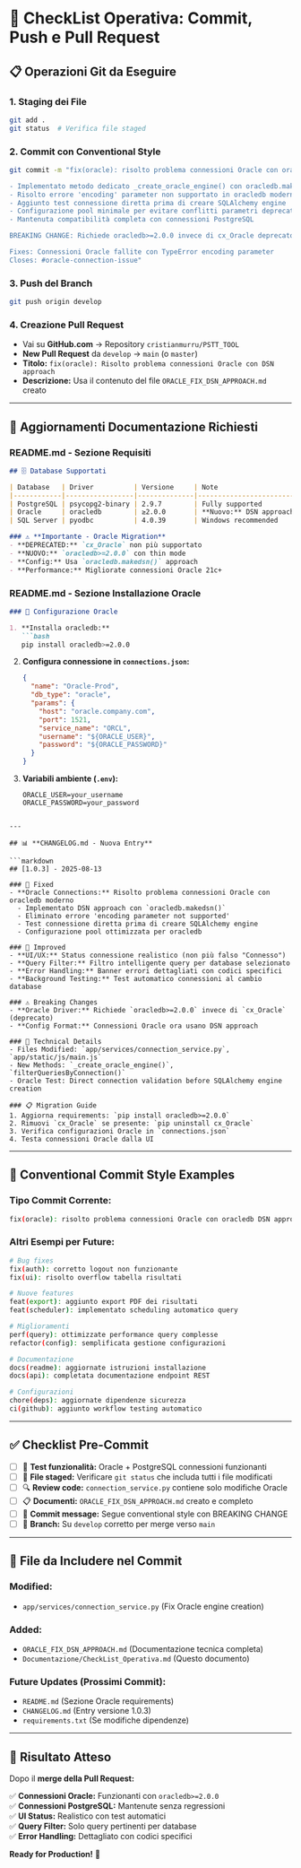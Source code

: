 # 🚀 CheckList Operativa: Commit, Push e Pull Request

## 📋 **Operazioni Git da Eseguire**

### **1. Staging dei File**
```bash
git add .
git status  # Verifica file staged
```

### **2. Commit con Conventional Style**
```bash
git commit -m "fix(oracle): risolto problema connessioni Oracle con oracledb DSN approach

- Implementato metodo dedicato _create_oracle_engine() con oracledb.makedsn()
- Risolto errore 'encoding' parameter non supportato in oracledb moderno  
- Aggiunto test connessione diretta prima di creare SQLAlchemy engine
- Configurazione pool minimale per evitare conflitti parametri deprecati
- Mantenuta compatibilità completa con connessioni PostgreSQL

BREAKING CHANGE: Richiede oracledb>=2.0.0 invece di cx_Oracle deprecato

Fixes: Connessioni Oracle fallite con TypeError encoding parameter
Closes: #oracle-connection-issue"
```

### **3. Push del Branch**
```bash
git push origin develop
```

### **4. Creazione Pull Request**
- Vai su **GitHub.com** → Repository `cristianmurru/PSTT_TOOL`
- **New Pull Request** da `develop` → `main` (o `master`)
- **Titolo:** `fix(oracle): Risolto problema connessioni Oracle con DSN approach`
- **Descrizione:** Usa il contenuto del file `ORACLE_FIX_DSN_APPROACH.md` creato

---

## 📝 **Aggiornamenti Documentazione Richiesti**

### **README.md - Sezione Requisiti**
```markdown
## 🗄️ Database Supportati

| Database   | Driver          | Versione     | Note                    |
|------------|-----------------|--------------|-------------------------|
| PostgreSQL | psycopg2-binary | 2.9.7        | Fully supported         |
| Oracle     | oracledb        | ≥2.0.0       | **Nuovo:** DSN approach |
| SQL Server | pyodbc          | 4.0.39       | Windows recommended     |

### ⚠️ **Importante - Oracle Migration**
- **DEPRECATED:** `cx_Oracle` non più supportato
- **NUOVO:** `oracledb>=2.0.0` con thin mode  
- **Config:** Usa `oracledb.makedsn()` approach
- **Performance:** Migliorate connessioni Oracle 21c+
```

### **README.md - Sezione Installazione Oracle**
```markdown
### 🔧 Configurazione Oracle

1. **Installa oracledb:**
   ```bash
   pip install oracledb>=2.0.0
   ```

2. **Configura connessione in `connections.json`:**
   ```json
   {
     "name": "Oracle-Prod",
     "db_type": "oracle", 
     "params": {
       "host": "oracle.company.com",
       "port": 1521,
       "service_name": "ORCL",
       "username": "${ORACLE_USER}",
       "password": "${ORACLE_PASSWORD}"
     }
   }
   ```

3. **Variabili ambiente (`.env`):**
   ```env
   ORACLE_USER=your_username
   ORACLE_PASSWORD=your_password
   ```
```

---

## 📊 **CHANGELOG.md - Nuova Entry**

```markdown
## [1.0.3] - 2025-08-13

### 🔧 Fixed
- **Oracle Connections:** Risolto problema connessioni Oracle con oracledb moderno
  - Implementato DSN approach con `oracledb.makedsn()`
  - Eliminato errore 'encoding parameter not supported'
  - Test connessione diretta prima di creare SQLAlchemy engine
  - Configurazione pool ottimizzata per oracledb

### 🎯 Improved  
- **UI/UX:** Status connessione realistico (non più falso "Connesso")
- **Query Filter:** Filtro intelligente query per database selezionato
- **Error Handling:** Banner errori dettagliati con codici specifici
- **Background Testing:** Test automatico connessioni al cambio database

### ⚠️ Breaking Changes
- **Oracle Driver:** Richiede `oracledb>=2.0.0` invece di `cx_Oracle` (deprecato)
- **Config Format:** Connessioni Oracle ora usano DSN approach

### 🧪 Technical Details
- Files Modified: `app/services/connection_service.py`, `app/static/js/main.js`
- New Methods: `_create_oracle_engine()`, `filterQueriesByConnection()`
- Oracle Test: Direct connection validation before SQLAlchemy engine creation

### 📋 Migration Guide
1. Aggiorna requirements: `pip install oracledb>=2.0.0`
2. Rimuovi `cx_Oracle` se presente: `pip uninstall cx_Oracle`
3. Verifica configurazioni Oracle in `connections.json`
4. Testa connessioni Oracle dalla UI
```

---

## 🎯 **Conventional Commit Style Examples**

### **Tipo Commit Corrente:**
```bash
fix(oracle): risolto problema connessioni Oracle con oracledb DSN approach
```

### **Altri Esempi per Future:**
```bash
# Bug fixes
fix(auth): corretto logout non funzionante
fix(ui): risolto overflow tabella risultati

# Nuove features  
feat(export): aggiunto export PDF dei risultati
feat(scheduler): implementato scheduling automatico query

# Miglioramenti
perf(query): ottimizzate performance query complesse
refactor(config): semplificata gestione configurazioni

# Documentazione
docs(readme): aggiornate istruzioni installazione
docs(api): completata documentazione endpoint REST

# Configurazioni
chore(deps): aggiornate dipendenze sicurezza
ci(github): aggiunto workflow testing automatico
```

---

## ✅ **Checklist Pre-Commit**

- [ ] 🧪 **Test funzionalità:** Oracle + PostgreSQL connessioni funzionanti
- [ ] 📝 **File staged:** Verificare `git status` che includa tutti i file modificati
- [ ] 🔍 **Review code:** `connection_service.py` contiene solo modifiche Oracle
- [ ] 📋 **Documenti:** `ORACLE_FIX_DSN_APPROACH.md` creato e completo
- [ ] 🎯 **Commit message:** Segue conventional style con BREAKING CHANGE
- [ ] 🚀 **Branch:** Su `develop` corretto per merge verso `main`

---

## 📁 **File da Includere nel Commit**

### **Modified:**
- `app/services/connection_service.py` (Fix Oracle engine creation)

### **Added:** 
- `ORACLE_FIX_DSN_APPROACH.md` (Documentazione tecnica completa)
- `Documentazione/CheckList_Operativa.md` (Questo documento)

### **Future Updates (Prossimi Commit):**
- `README.md` (Sezione Oracle requirements)
- `CHANGELOG.md` (Entry versione 1.0.3)
- `requirements.txt` (Se modifiche dipendenze)

---

## 🎯 **Risultato Atteso**

Dopo il **merge della Pull Request:**

✅ **Connessioni Oracle:** Funzionanti con `oracledb>=2.0.0`  
✅ **Connessioni PostgreSQL:** Mantenute senza regressioni  
✅ **UI Status:** Realistico con test automatici  
✅ **Query Filter:** Solo query pertinenti per database  
✅ **Error Handling:** Dettagliato con codici specifici  

**Ready for Production!** 🚀
